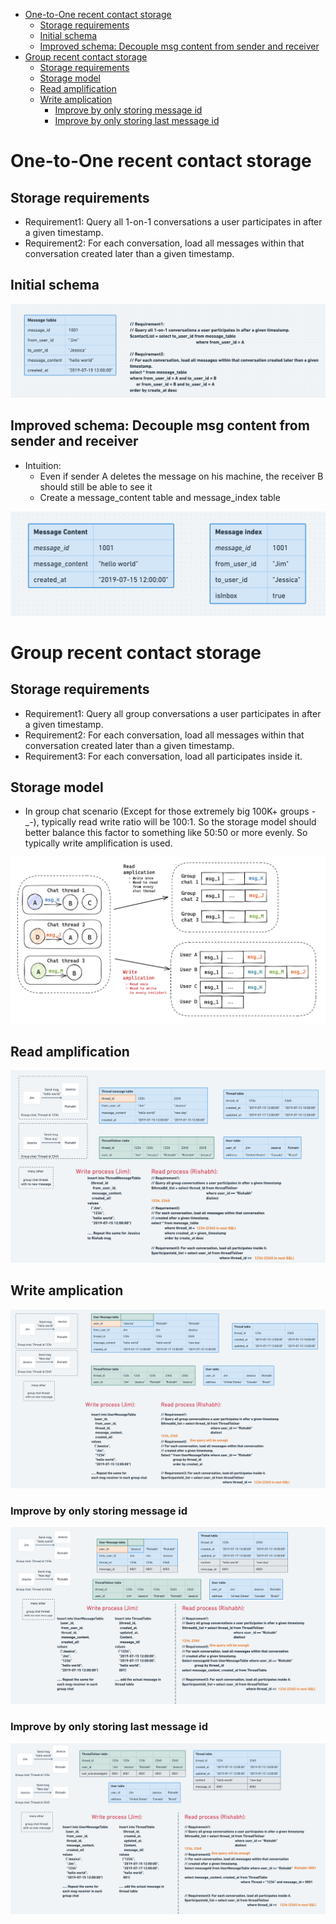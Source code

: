 - [One-to-One recent contact storage](#one-to-one-recent-contact-storage)
  - [Storage requirements](#storage-requirements)
  - [Initial schema](#initial-schema)
  - [Improved schema: Decouple msg content from sender and receiver](#improved-schema-decouple-msg-content-from-sender-and-receiver)
- [Group recent contact storage](#group-recent-contact-storage)
  - [Storage requirements](#storage-requirements-1)
  - [Storage model](#storage-model)
  - [Read amplification](#read-amplification)
  - [Write amplication](#write-amplication)
    - [Improve by only storing message id](#improve-by-only-storing-message-id)
    - [Improve by only storing last message id](#improve-by-only-storing-last-message-id)

# One-to-One recent contact storage
## Storage requirements
* Requirement1: Query all 1-on-1 conversations a user participates in after a given timestamp.
* Requirement2: For each conversation, load all messages within that conversation created later than a given timestamp.

## Initial schema

![](../.gitbook/assets/im_groupchat_recentContact_one_to_one.png)

## Improved schema: Decouple msg content from sender and receiver
* Intuition:
  * Even if sender A deletes the message on his machine, the receiver B should still be able to see it
  * Create a message\_content table and message\_index table

![](../.gitbook/assets/im_groupchat_recentContact_1to1_decouple.png)

# Group recent contact storage
## Storage requirements
* Requirement1: Query all group conversations a user participates in after a given timestamp.
* Requirement2: For each conversation, load all messages within that conversation created later than a given timestamp.
* Requirement3: For each conversation, load all participates inside it. 

## Storage model
* In group chat scenario (Except for those extremely big 100K+ groups -_-), typically read write ratio will be 100:1. So the storage model should better balance this factor to something like 50:50 or more evenly. So typically write amplification is used. 

![](../.gitbook/assets/im_groupchat_recentContact_storageModel.png)

## Read amplification

![](../.gitbook/assets/im_groupchat_recentContact_group.png)

## Write amplication

![](../.gitbook/assets/im_groupchat_recentContact_group_message_primarykey.png)

### Improve by only storing message id

![](../.gitbook/assets/im_groupchat_recentContact_group_last_message_id.png)

### Improve by only storing last message id

![](../.gitbook/assets/im_groupchat_recentContact_group_onlyStore_last_message_id.png)

